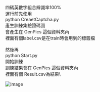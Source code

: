 
四碼英數字組合辨識率100% \
運行前先使用  \
python CreaetCaptcha.py \
產生訓練集驗證碼圖\
會產生在 GenPics 這個資料夾內\
裡面有個label.csv是在train時會用到的標籤檔\
\
然後再\
python Start.py\
開始訓練\
訓練結果會在 GenPics 這個資料夾內\
裡面有個 Result.csv為結果\

![image](https://raw.githubusercontent.com/JasonHome123/python/master/DeepLearningPrediction/OCR_CNN/Result.PNG)
